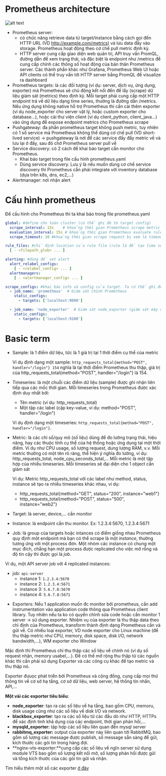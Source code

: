 

# Prometheus architecture
![alt text](https://devopscube.com/content/images/2025/03/prometheus-architecture.gif)

- Prometheus server:
  - có chức năng retrieve data từ target/instance bằng cách gọi đến HTTP URL (VD http://example.com/metrics) và lưu data đấy vào storage. Prometheus hoạt động theo cơ chế pull metric định kỳ.
  - HTTP server cung cấp giao diện web quản trị, API truy vấn PromQL, đường dẫn để xem trạng thái, và đặc biệt là endpoint như /metrics để cung cấp chính các thông số hoạt động của bản thân Prometheus server. Các thành phần khác như Grafana, Prometheus Web UI hoặc API clients có thể truy vấn tới HTTP server bằng PromQL để visualize ra dashboard
- Prometheus targets: là các đối tượng (ví dụ: server, dịch vụ, ứng dụng, exporter) mà Prometheus sẽ chủ động kết nối đến để lấy (scrape) dữ liệu giám sát (metrics) theo định kỳ. Mỗi target phải cung cấp một HTTP endpoint trả về dữ liệu dạng time series, thường là đường dẫn /metrics. Nếu ứng dụng không native hỗ trợ Prometheus thì cần cài thêm exporter (ví dụ node_exporter cho server vật lý, hoặc custom exporter cho database...), hoặc cài thư viện client (ví dụ client_python, client_java...) vào ứng dụng để expose endpoint metrics cho Prometheus scrape
- Pushgateway: đa phần prometheus target không push metric, tuy nhiên có 1 số service mà Prometheus không thể dùng cơ chế pull (VD short-lived service) -> pushgateway là nơi để các service đấy đẩy metric về và lưu lại ở đấy, sau đó chờ Prometheus server pull về
- Service discovery: có 2 cách để khai báo target cần monitor cho Prometheus.
  - Khai báo target trong file cấu hình prometheus.yaml
  - Dùng service discovery. Lưu ý là nếu muốn dùng cơ chế service discovery thì Prometheus cần phải integrate với inventory database (dựa trên k8s, dns, ec2,...)
- Alertmanager: nơi nhận alert

# Cấu hình prometheus
Để cấu hình cho Prometheus thì ta khai báo trong file prometheus.yaml
```yaml
global: #define cho toàn cluster (có thể ghi đè từ target config)
  scrape_interval: 15s    # khoảng thời gian Prometheus scrape metric từ target (có thể ghi đè từ scrape_config)
  evaluation_interval: 15s # khoảng thời gian Prometheus evaluate rule define trong rules file
  scrape_timeout: 10 #khoảng thời gian scrape request bị xem là timeout

rule_files: #chỉ định location của rule file (rule là để tạo time series mới và tạo alert từ time series đấy)
  [ - <filepath_glob> ... ]

alerting: #dùng để set alert
  alert_relabel_configs:
    [ - <relabel_config> ... ]
  alertmanagers:
    [ - <alertmanager_config> ... ]

scrape_configs: #khai báo info và config của target. Ta có thể ghi đè scrape_interval và các giá trị khác tại đây thay cho giá trị global
  - job_name: 'prometheus'  # Giám sát chính Prometheus
    static_configs:
      - targets: ['localhost:9090']

  - job_name: 'node_exporter'  # Giám sát node_exporter (giám sát máy chủ Linux)
    static_configs:
      - targets: ['localhost:9100']

```

# Basic term
- Sample: là 1 điểm dữ liệu, tức là 1 giá trị tại 1 thời điểm cụ thể của metric

  Ví dụ định dạng một sample: `http_requests_total{method="POST", handler="/login"} 154` nghĩa là tại thời điểm Prometheus thu thập, giá trị của http_requests_total{method="POST", handler="/login"} là 154.
- Timeseries: là một chuỗi các điểm dữ liệu (sample) được ghi nhận liên tiếp qua các mốc thời gian. Mỗi timeseries trong Prometheus được xác định duy nhất bởi:
	- Tên metric (ví dụ: http_requests_total)
	- Một tập các label (cặp key-value, ví dụ: method="POST", handler="/login")
   
  Ví dụ định dạng một timeseries: `http_requests_total{method="POST", handler="/login"}`. 

- Metric: là các chỉ số/quy mô (số liệu) dùng để đo lường trạng thái, hiệu năng, hay các thuộc tính cụ thể của hệ thống hoặc ứng dụng tại một thời điểm. Ví dụ như CPU usage, số lượng request, dung lượng RAM, v.v. Mỗi metric thường có một tên rõ ràng, thể hiện ý nghĩa đo lường, ví dụ: http_requests_total, node_cpu_seconds_total,... Mỗi metric là một tập hợp của nhiều timeseries. Mỗi timeseries sẽ đại diện cho 1 object cần giám sát

  Ví dụ: Metric http_requests_total với các label như method, status, instance sẽ tạo ra nhiều timeseries khác nhau, ví dụ:
	- http_requests_total{method="GET", status="200", instance="web1"}
	- http_requests_total{method="POST", status="500", instance="web2"}

- Target: là server, device,... cần monitor
- Instance: là endpoint cần thu monitor. Ex: 1.2.3.4:5670, 1.2.3.4:5671
- Job: là group của targets hoặc intances có điểm giống nhau
Prometheus quy định một endpoint mà bạn có thể scrape là một *instance*, thường tương ứng với một process đơn. Một nhóm các instance có chung một mục đích, chẳng hạn một process được replicated cho việc mở rồng và độ tin cậy thì được gọi là *job*.
 
Ví dụ, một API server job với 4 replicated instances: 

* job: `api-server`
	* instance 1: `1.2.3.4:5670`
	* instance 2: `1.2.3.4:5671`
	* instance 3: `5.6.7.8:5670`
	* instance 4: `5.6.7.8:5671`

- Exporters: Nếu 1 application muốn đc monitor bởi prometheus, cần add instrumentation vào application code thông qua Prometheus client library. Tuy nhiên nếu ta ko có quyền chỉnh sửa code hoặc cần monitor 1 server -> sử dụng exporter. Nhiệm vụ của exporter là thu thập data theo chỉ định của Prometheus, transform thành định dạng Prometheus cần và gửi về. Có nhiều loại exporter, VD node exporter cho Linux machine (để thu thập metric như CPU, memory, disk space, disk I/O, network bandwidth,...), WM exporter cho Window


Mặc định thì Prometheus chỉ thu thập các số liệu về chính nó (ví dụ số request nhận, memory usabel,...). Để có thể mở rộng thu thập từ các nguồn khác thì cần phải sử dụng Exporter và các công cụ khác để tạo metric và thu thập nó.

Exporter đưuọc phát triển bởi Prometheus và cộng đồng, cung cấp mọi thứ thông tin về cơ sở hạ tầng, cơ sở dữ liệu, web server, hệ thống tin nhắn, API,...

**Một vài các exporter tiêu biểu**:

* **node_exporter**: tạo ra các số liệu về hạ tầng, bao gồm CPU, memoru, disk usage cũng như các số liệu về disk I/O và network.
* **blackbox_exporter**: tạo ra các số liệu từ các đầu dò như HTTP, HTTPs để xác định tính khả dụng của các endpoint, thời gian phản hồi,...
* **mysqld_exporter:** tập hợp các số liệu liên quan đến mysql server
* **rabbitmq_exporter:** output của exporter này liên quan tới RabbitMQ, bao gồm số lượng các message được publish, số message sẵn sàng để gửi, kích thước các gói tin trong hàng đợi.
* **nginx-vts-exporter:**cung cấp các số liệu về ngĩn server sử dụng module VTS bao gồm số lượng kết nối mở, số lượng phản hồi được gửi và tổng kích thước của các gói tin gửi và nhận.

Tìm hiểu thêm một số các exporter [ở đây](https://prometheus.io/docs/instrumenting/exporters/)
